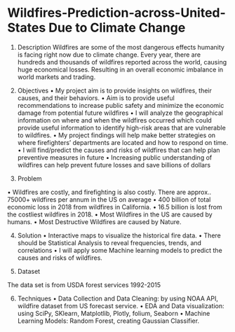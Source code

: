 # Wildfires-Prediction-across-United-States Due to Climate Change


1.	Description
Wildfires are some of the most dangerous effects humanity is facing right now due to climate change. Every year, there are hundreds and thousands of wildfires reported across the world, causing huge economical losses. Resulting in an overall economic imbalance in world markets and trading. 

2.	Objectives
•	My project aim is to provide insights on wildfires, their causes, and their behaviors.
•	Aim is to provide useful recommendations to increase public safety and minimize the economic damage from potential future wildfires
•	I will analyze the geographical information on where and when the wildfires occurred which could provide useful information to identify high-risk areas that are vulnerable to wildfires.
•	My project findings will help make better strategies on where firefighters’ departments are located and how to respond on time.
•	I will find/predict the causes and risks of wildfires that can help plan preventive measures in future
•	Increasing public understanding of wildfires can help prevent future losses and save billions of dollars

3.	Problem

•	Wildfires are costly, and firefighting is also costly. There are approx.. 75000+ wildfires per annum in the US on average
•	400 billion of total economic loss in 2018 from wildfires in California.
•	16.5 billion is lost from the costliest wildfires in 2018.
•	Most Wildfires in the US are caused by humans.
•	Most Destructive Wildfires are caused by Nature.

4.	Solution
•	Interactive maps to visualize the historical fire data.
•	There should be Statistical Analysis to reveal frequencies, trends, and correlations
•	I will apply some Machine learning models to predict the causes and risks of wildfires.

5.	Dataset 

The data set is from USDA forest services 1992-2015

6.	Techniques
•	Data Collection and Data Cleaning: by using NOAA API, wildfire dataset from US forecast service.
•	EDA and Data visualization: using SciPy, SKlearn, Matplotlib, Plotly, folium, Seaborn
•	Machine Learning Models: Random Forest, creating Gaussian Classifier.

